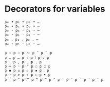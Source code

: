 # Decorators for variables


    p₀ • p₁ • p₂ • …
    p₀ ∙ p₁ ∙ p₂ ∙ ⋯
    p₀ · p₁ · p₂ · ⋯
    p₀ · p₁ · p₂ · ⋯
    p₀ ․ p₁ ․ p₂ ․ ⋯
    p₀ ⋅ p₁ ⋅ p₂ ⋅ …

    p ∼ p ∽ p ⁓ p ¯ p ¨ p
    p ‥ p … p ∶ p ⫶ p ∵ p
    p ‚ p , p ¸ p ͺ p
    p ∘ p ◦ p ° p ◌ p ○ p
    p ◾ p ◽ p ▫ p ▪ p ⨾ p
    p ⋆ p ⋄ p ▿ p ▹ p ‣ p
    p ´ p ″ p ⁗ p ‴ p ‷ p ‶ p ‛ p ‵ p ` p ʹ p ′ p
